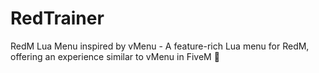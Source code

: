 # RedTrainer
RedM Lua Menu inspired by vMenu - A feature-rich Lua menu for RedM, offering an experience similar to vMenu in FiveM 🥴

